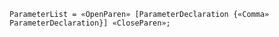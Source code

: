 <!-- This file is generated automatically by infrastructure scripts. Please don't edit by hand. -->

```{ .ebnf .slang-ebnf #ParameterList }
ParameterList = «OpenParen» [ParameterDeclaration {«Comma» ParameterDeclaration}] «CloseParen»;
```
